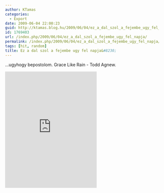 ```yaml
---
author: KTamas
categories:
  - Export
date: 2009-06-04 22:00:23
guid: http://ktamas.blog.hu/2009/06/04/ez_a_dal_szol_a_fejembe_ugy_fel_napja
id: 1769403
url: /index.php/2009/06/04/ez_a_dal_szol_a_fejembe_ugy_fel_napja/
permalink: /index.php/2009/06/04/ez_a_dal_szol_a_fejembe_ugy_fel_napja/
tags: [hit, random]
title: Ez a dal szol a fejembe ugy fel napja&#8230;
---
```


&#8230;ugyhogy bepostolom. Grace Like Rain - Todd Agnew.

<iframe src="https://open.spotify.com/embed/track/21tUr7KIdXExcGfK6bn9XJ" width="300" height="380" frameborder="0" allowtransparency="true" allow="encrypted-media"></iframe>
